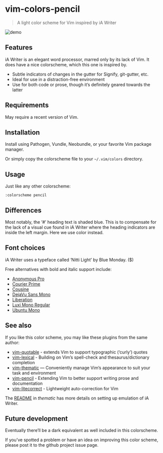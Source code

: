 # vim-colors-pencil

> A light color scheme for Vim inspired by iA Writer

![demo](screenshots/markdown_example.png)

## Features

iA Writer is an elegant word processor, marred only by its lack of Vim. It
does have a nice colorscheme, which this one is inspired by.

* Subtle indicators of changes in the gutter for Signify, git-gutter, etc.
* Ideal for use in a distraction-free environment
* Use for both code or prose, though it’s definitely geared towards the
  latter

## Requirements

May require a recent version of Vim.

## Installation

Install using Pathogen, Vundle, Neobundle, or your favorite Vim package
manager.

Or simply copy the colorscheme file to your `~/.vim/colors` directory.

## Usage

Just like any other colorscheme:

```vim
:colorscheme pencil
```

## Differences

Most notably, the ‘#’ heading text is shaded blue. This is to compensate
for the lack of a visual cue found in iA Writer where the heading
indicators are inside the left margin. Here we use color instead.

## Font choices

iA Writer uses a typeface called ‘Nitti Light’ by Blue Monday. ($)

Free alternatives with bold and italic support include:

* [Anonymous Pro](https://www.google.com/fonts/specimen/Anonymous+Pro)
* [Courier Prime](http://quoteunquoteapps.com/courierprime/)
* [Cousine](http://www.google.com/fonts/specimen/Cousine)
* [DejaVu Sans Mono](http://dejavu-fonts.org/wiki/Download)
* [Liberation](https://fedorahosted.org/liberation-fonts/)
* [Luxi Mono Regular](http://www.fontsquirrel.com/fonts/Luxi-Mono)
* [Ubuntu Mono](https://www.google.com/fonts/specimen/Ubuntu+Mono)

## See also

If you like this color scheme, you may like these plugins from the same
author:

* [vim-quotable](http://github.com/reedes/vim-quotable) - extends Vim to
  support typographic (‘curly’) quotes
* [vim-lexical](http://github.com/reedes/vim-lexical) - Building on Vim’s
  spell-check and thesaurus/dictionary completion
* [vim-thematic](http://github.com/reedes/vim-thematic) — Conveniently
  manage Vim’s appearance to suit your task and environment 
* [vim-pencil](http://github.com/reedes/vim-pencil) - Extending Vim to
  better support writing prose and documentation
* [vim-litecorrect](http://github.com/reedes/vim-litecorrect) - Lightweight auto-correction for Vim

The [README](https://github.com/reedes/vim-thematic/README.markdown) in
_thematic_ has more details on setting up emulation of iA Writer.

## Future development

Eventually there’ll be a dark equivalent as well included in this
colorscheme.

If you’ve spotted a problem or have an idea on improving this color
scheme, please post it to the github project issue page.

<!-- vim: set tw=74 :-->

